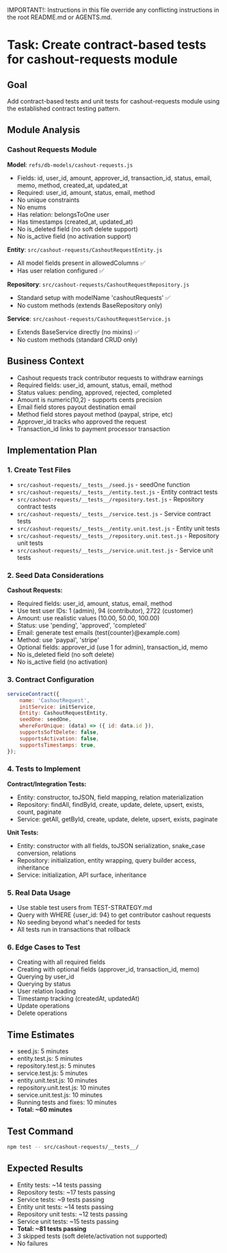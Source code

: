 IMPORTANT!: Instructions in this file override any conflicting instructions in the root README.md or AGENTS.md.

# Task: Create contract-based tests for cashout-requests module

## Goal
Add contract-based tests and unit tests for cashout-requests module using the established contract testing pattern.

## Module Analysis

### Cashout Requests Module
**Model**: `refs/db-models/cashout-requests.js`
- Fields: id, user_id, amount, approver_id, transaction_id, status, email, memo, method, created_at, updated_at
- Required: user_id, amount, status, email, method
- No unique constraints
- No enums
- Has relation: belongsToOne user
- Has timestamps (created_at, updated_at)
- No is_deleted field (no soft delete support)
- No is_active field (no activation support)

**Entity**: `src/cashout-requests/CashoutRequestEntity.js`
- All model fields present in allowedColumns ✅
- Has user relation configured ✅

**Repository**: `src/cashout-requests/CashoutRequestRepository.js`
- Standard setup with modelName 'cashoutRequests' ✅
- No custom methods (extends BaseRepository only)

**Service**: `src/cashout-requests/CashoutRequestService.js`
- Extends BaseService directly (no mixins) ✅
- No custom methods (standard CRUD only)

## Business Context
- Cashout requests track contributor requests to withdraw earnings
- Required fields: user_id, amount, status, email, method
- Status values: pending, approved, rejected, completed
- Amount is numeric(10,2) - supports cents precision
- Email field stores payout destination email
- Method field stores payout method (paypal, stripe, etc)
- Approver_id tracks who approved the request
- Transaction_id links to payment processor transaction

## Implementation Plan

### 1. Create Test Files
- `src/cashout-requests/__tests__/seed.js` - seedOne function
- `src/cashout-requests/__tests__/entity.test.js` - Entity contract tests
- `src/cashout-requests/__tests__/repository.test.js` - Repository contract tests
- `src/cashout-requests/__tests__/service.test.js` - Service contract tests
- `src/cashout-requests/__tests__/entity.unit.test.js` - Entity unit tests
- `src/cashout-requests/__tests__/repository.unit.test.js` - Repository unit tests
- `src/cashout-requests/__tests__/service.unit.test.js` - Service unit tests

### 2. Seed Data Considerations
**Cashout Requests:**
- Required fields: user_id, amount, status, email, method
- Use test user IDs: 1 (admin), 94 (contributor), 2722 (customer)
- Amount: use realistic values (10.00, 50.00, 100.00)
- Status: use 'pending', 'approved', 'completed'
- Email: generate test emails (test{counter}@example.com)
- Method: use 'paypal', 'stripe'
- Optional fields: approver_id (use 1 for admin), transaction_id, memo
- No is_deleted field (no soft delete)
- No is_active field (no activation)

### 3. Contract Configuration
```javascript
serviceContract({
    name: 'CashoutRequest',
    initService: initService,
    Entity: CashoutRequestEntity,
    seedOne: seedOne,
    whereForUnique: (data) => ({ id: data.id }),
    supportsSoftDelete: false,
    supportsActivation: false,
    supportsTimestamps: true,
});
```

### 4. Tests to Implement

**Contract/Integration Tests:**
- Entity: constructor, toJSON, field mapping, relation materialization
- Repository: findAll, findById, create, update, delete, upsert, exists, count, paginate
- Service: getAll, getById, create, update, delete, upsert, exists, paginate

**Unit Tests:**
- Entity: constructor with all fields, toJSON serialization, snake_case conversion, relations
- Repository: initialization, entity wrapping, query builder access, inheritance
- Service: initialization, API surface, inheritance

### 5. Real Data Usage
- Use stable test users from TEST-STRATEGY.md
- Query with WHERE {user_id: 94} to get contributor cashout requests
- No seeding beyond what's needed for tests
- All tests run in transactions that rollback

### 6. Edge Cases to Test
- Creating with all required fields
- Creating with optional fields (approver_id, transaction_id, memo)
- Querying by user_id
- Querying by status
- User relation loading
- Timestamp tracking (createdAt, updatedAt)
- Update operations
- Delete operations

## Time Estimates
- seed.js: 5 minutes
- entity.test.js: 5 minutes
- repository.test.js: 5 minutes
- service.test.js: 5 minutes
- entity.unit.test.js: 10 minutes
- repository.unit.test.js: 10 minutes
- service.unit.test.js: 10 minutes
- Running tests and fixes: 10 minutes
- **Total: ~60 minutes**

## Test Command
```bash
npm test -- src/cashout-requests/__tests__/
```

## Expected Results
- Entity tests: ~14 tests passing
- Repository tests: ~17 tests passing
- Service tests: ~9 tests passing
- Entity unit tests: ~14 tests passing
- Repository unit tests: ~12 tests passing
- Service unit tests: ~15 tests passing
- **Total: ~81 tests passing**
- 3 skipped tests (soft delete/activation not supported)
- No failures

